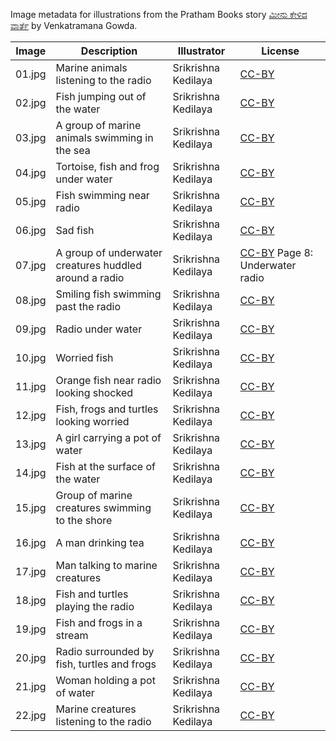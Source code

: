 Image metadata for illustrations from the Pratham Books story [ಮೀನು ಕೇಳಿದ ವಾರ್ತೆ](https://storyweaver.org.in/stories/690-meenu-kelida-vaarthe) by Venkatramana Gowda.

Image | Description | Illustrator | License
----- | ----------- | ----------- | -------
01.jpg | Marine animals listening to the radio | Srikrishna Kedilaya | [CC-BY](https://creativecommons.org/licenses/by/4.0/)
02.jpg | Fish jumping out of the water | Srikrishna Kedilaya | [CC-BY](https://creativecommons.org/licenses/by/4.0/)
03.jpg | A group of marine animals swimming in the sea | Srikrishna Kedilaya | [CC-BY](https://creativecommons.org/licenses/by/4.0/)
04.jpg | Tortoise, fish and frog under water | Srikrishna Kedilaya | [CC-BY](https://creativecommons.org/licenses/by/4.0/)
05.jpg | Fish swimming near radio | Srikrishna Kedilaya | [CC-BY](https://creativecommons.org/licenses/by/4.0/)
06.jpg | Sad fish | Srikrishna Kedilaya | [CC-BY](https://creativecommons.org/licenses/by/4.0/)
07.jpg | A group of underwater creatures huddled around a radio | Srikrishna Kedilaya | [CC-BY](https://creativecommons.org/licenses/by/4.0/) Page 8: Underwater radio | Srikrishna Kedilaya | [CC-BY](https://creativecommons.org/licenses/by/4.0/)
08.jpg | Smiling fish swimming past the radio | Srikrishna Kedilaya | [CC-BY](https://creativecommons.org/licenses/by/4.0/)
09.jpg | Radio under water  | Srikrishna Kedilaya | [CC-BY](https://creativecommons.org/licenses/by/4.0/)
10.jpg | Worried fish | Srikrishna Kedilaya | [CC-BY](https://creativecommons.org/licenses/by/4.0/)
11.jpg | Orange fish near radio looking shocked  | Srikrishna Kedilaya | [CC-BY](https://creativecommons.org/licenses/by/4.0/)
12.jpg | Fish, frogs and turtles looking worried | Srikrishna Kedilaya | [CC-BY](https://creativecommons.org/licenses/by/4.0/)
13.jpg | A girl carrying a pot of water | Srikrishna Kedilaya | [CC-BY](https://creativecommons.org/licenses/by/4.0/)
14.jpg | Fish at the surface of the water | Srikrishna Kedilaya | [CC-BY](https://creativecommons.org/licenses/by/4.0/)
15.jpg | Group of marine creatures swimming to the shore | Srikrishna Kedilaya | [CC-BY](https://creativecommons.org/licenses/by/4.0/)
16.jpg | A man drinking tea | Srikrishna Kedilaya | [CC-BY](https://creativecommons.org/licenses/by/4.0/)
17.jpg | Man talking to marine creatures | Srikrishna Kedilaya | [CC-BY](https://creativecommons.org/licenses/by/4.0/)
18.jpg | Fish and turtles playing the radio | Srikrishna Kedilaya | [CC-BY](https://creativecommons.org/licenses/by/4.0/)
19.jpg | Fish and frogs in a stream | Srikrishna Kedilaya | [CC-BY](https://creativecommons.org/licenses/by/4.0/)
20.jpg | Radio surrounded by fish, turtles and frogs  | Srikrishna Kedilaya | [CC-BY](https://creativecommons.org/licenses/by/4.0/)
21.jpg | Woman holding a pot of water | Srikrishna Kedilaya | [CC-BY](https://creativecommons.org/licenses/by/4.0/)
22.jpg | Marine creatures listening to the radio | Srikrishna Kedilaya | [CC-BY](https://creativecommons.org/licenses/by/4.0/)
